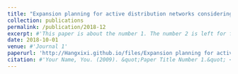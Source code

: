 ```yaml
---
title: "Expansion planning for active distribution networks considering the cable utilization and smart grid technologies"
collection: publications
permalink: /publication/2018-12
excerpt: #'This paper is about the number 1. The number 2 is left for future work.'
date: 2018-10-01
venue: #'Journal 1'
paperurl: 'http://Hangxixi.github.io/files/Expansion planning for active distribution networks considering the cable utilization and smart grid technologies.pdf'
citation: #'Your Name, You. (2009). &quot;Paper Title Number 1.&quot; <i>Journal 1</i>. 1(1).'
---
```



